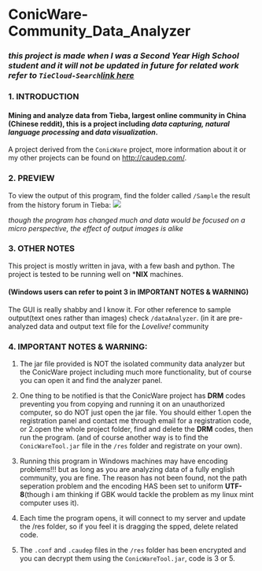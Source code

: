 # ConicWare-Community_Data_Analyzer

### *this project is made when I was a Second Year High School student and it will not be updated in future for related work refer to `TieCloud-Search`[link here](https://github.com/sxysun/TieCloud-Search)*

### 1. INTRODUCTION

#### Mining and analyze data from Tieba, largest online community in China (Chinese reddit), this is a project including *data capturing, natural language processing* and *data visualization*.

A project derived from the `ConicWare` project, more information about it or my other projects can be found on http://caudep.com/. 

### 2. PREVIEW
To view the output of this program, find the folder called `/Sample`
the result from the history forum in Tieba:
![](Sample/a.png)

*though the program has changed much and data would be focused on a micro perspective, the effect of output images is alike*

### 3. OTHER NOTES
This project is mostly written in java, with a few bash and python. The project is tested to be running well on ***NIX** machines.
#### (Windows users can refer to point 3 in IMPORTANT NOTES & WARNING)

The GUI is really shabby and I know it. For other reference to sample output(text ones rather than images) check `/dataAnalyzer`. (in it are pre-analyzed data and output text file for the *Lovelive!* community 

### 4. IMPORTANT NOTES & WARNING:

1. The jar file provided is NOT the isolated community data analyzer but the ConicWare project including much more functionality, but of course you can open it and find the analyzer panel. 

2. One thing to be notified is that the ConicWare project has **DRM** codes preventing you from copying and running it on an unauthorized computer, so do NOT just open the jar file. You should either 1.open the registration panel and contact me through email for a registration code, or 2.open the whole project folder, find and delete the **DRM** codes, then run the program. (and of course another way is to find the `ConicWareTool.jar` file in the `/res` folder and registrate on your own).

3. Running this program in Windows machines may have encoding problems!!! but as long as you are analyzing data of a fully english community, you are fine. The reason has not been found, not the path seperation problem and the encoding HAS been set to uniform **UTF-8**(though i am thinking if GBK would tackle the problem as my linux mint computer uses it).

4. Each time the program opens, it will connect to my server and update the /res folder, so if you feel it is dragging the spped, delete related code.

5. The `.conf` and `.caudep` files in the `/res` folder has been encrypted and you can decrypt them using the `ConicWareTool.jar`, code is 3 or 5.
